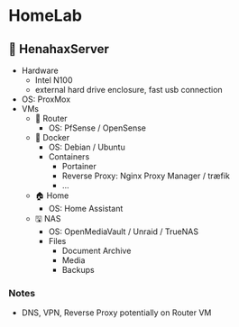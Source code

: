 # HomeLab

## 🍗 HenahaxServer

- Hardware
  - Intel N100
  - external hard drive enclosure, fast usb connection
- OS: ProxMox
- VMs
  - 🛜 Router
    - OS: PfSense / OpenSense
  - 🐋 Docker
    - OS: Debian / Ubuntu
    - Containers
      - Portainer
      - Reverse Proxy: Nginx Proxy Manager / træfik
      - ...
  - 🏠 Home
    - OS: Home Assistant
  - 🖫 NAS
    - OS: OpenMediaVault / Unraid / TrueNAS
    - Files
      - Document Archive
      - Media
      - Backups

### Notes

- DNS, VPN, Reverse Proxy potentially on Router VM
